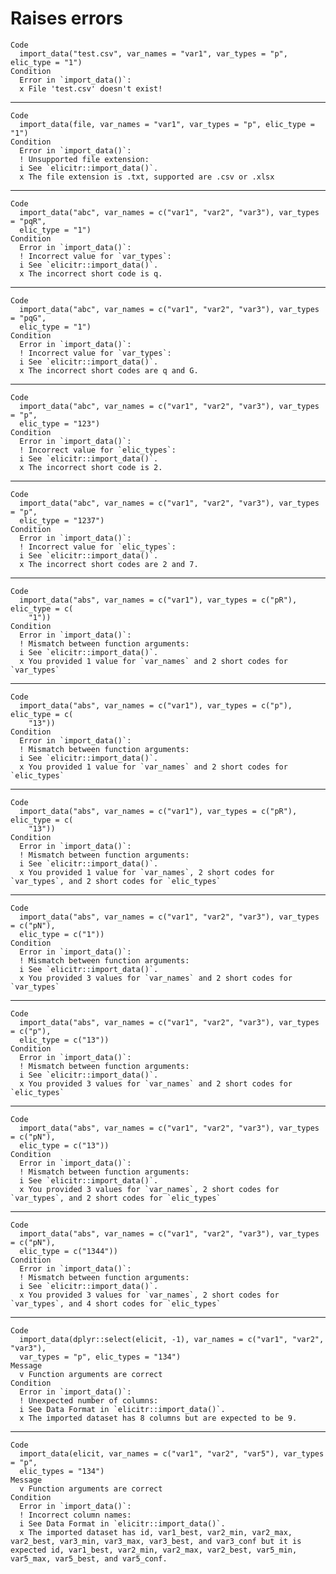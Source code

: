 # Raises errors 

    Code
      import_data("test.csv", var_names = "var1", var_types = "p", elic_type = "1")
    Condition
      Error in `import_data()`:
      x File 'test.csv' doesn't exist!

---

    Code
      import_data(file, var_names = "var1", var_types = "p", elic_type = "1")
    Condition
      Error in `import_data()`:
      ! Unsupported file extension:
      i See `elicitr::import_data()`.
      x The file extension is .txt, supported are .csv or .xlsx

---

    Code
      import_data("abc", var_names = c("var1", "var2", "var3"), var_types = "pqR",
      elic_type = "1")
    Condition
      Error in `import_data()`:
      ! Incorrect value for `var_types`:
      i See `elicitr::import_data()`.
      x The incorrect short code is q.

---

    Code
      import_data("abc", var_names = c("var1", "var2", "var3"), var_types = "pqG",
      elic_type = "1")
    Condition
      Error in `import_data()`:
      ! Incorrect value for `var_types`:
      i See `elicitr::import_data()`.
      x The incorrect short codes are q and G.

---

    Code
      import_data("abc", var_names = c("var1", "var2", "var3"), var_types = "p",
      elic_type = "123")
    Condition
      Error in `import_data()`:
      ! Incorrect value for `elic_types`:
      i See `elicitr::import_data()`.
      x The incorrect short code is 2.

---

    Code
      import_data("abc", var_names = c("var1", "var2", "var3"), var_types = "p",
      elic_type = "1237")
    Condition
      Error in `import_data()`:
      ! Incorrect value for `elic_types`:
      i See `elicitr::import_data()`.
      x The incorrect short codes are 2 and 7.

---

    Code
      import_data("abs", var_names = c("var1"), var_types = c("pR"), elic_type = c(
        "1"))
    Condition
      Error in `import_data()`:
      ! Mismatch between function arguments:
      i See `elicitr::import_data()`.
      x You provided 1 value for `var_names` and 2 short codes for `var_types`

---

    Code
      import_data("abs", var_names = c("var1"), var_types = c("p"), elic_type = c(
        "13"))
    Condition
      Error in `import_data()`:
      ! Mismatch between function arguments:
      i See `elicitr::import_data()`.
      x You provided 1 value for `var_names` and 2 short codes for `elic_types`

---

    Code
      import_data("abs", var_names = c("var1"), var_types = c("pR"), elic_type = c(
        "13"))
    Condition
      Error in `import_data()`:
      ! Mismatch between function arguments:
      i See `elicitr::import_data()`.
      x You provided 1 value for `var_names`, 2 short codes for `var_types`, and 2 short codes for `elic_types`

---

    Code
      import_data("abs", var_names = c("var1", "var2", "var3"), var_types = c("pN"),
      elic_type = c("1"))
    Condition
      Error in `import_data()`:
      ! Mismatch between function arguments:
      i See `elicitr::import_data()`.
      x You provided 3 values for `var_names` and 2 short codes for `var_types`

---

    Code
      import_data("abs", var_names = c("var1", "var2", "var3"), var_types = c("p"),
      elic_type = c("13"))
    Condition
      Error in `import_data()`:
      ! Mismatch between function arguments:
      i See `elicitr::import_data()`.
      x You provided 3 values for `var_names` and 2 short codes for `elic_types`

---

    Code
      import_data("abs", var_names = c("var1", "var2", "var3"), var_types = c("pN"),
      elic_type = c("13"))
    Condition
      Error in `import_data()`:
      ! Mismatch between function arguments:
      i See `elicitr::import_data()`.
      x You provided 3 values for `var_names`, 2 short codes for `var_types`, and 2 short codes for `elic_types`

---

    Code
      import_data("abs", var_names = c("var1", "var2", "var3"), var_types = c("pN"),
      elic_type = c("1344"))
    Condition
      Error in `import_data()`:
      ! Mismatch between function arguments:
      i See `elicitr::import_data()`.
      x You provided 3 values for `var_names`, 2 short codes for `var_types`, and 4 short codes for `elic_types`

---

    Code
      import_data(dplyr::select(elicit, -1), var_names = c("var1", "var2", "var3"),
      var_types = "p", elic_types = "134")
    Message
      v Function arguments are correct
    Condition
      Error in `import_data()`:
      ! Unexpected number of columns:
      i See Data Format in `elicitr::import_data()`.
      x The imported dataset has 8 columns but are expected to be 9.

---

    Code
      import_data(elicit, var_names = c("var1", "var2", "var5"), var_types = "p",
      elic_types = "134")
    Message
      v Function arguments are correct
    Condition
      Error in `import_data()`:
      ! Incorrect column names:
      i See Data Format in `elicitr::import_data()`.
      x The imported dataset has id, var1_best, var2_min, var2_max, var2_best, var3_min, var3_max, var3_best, and var3_conf but it is expected id, var1_best, var2_min, var2_max, var2_best, var5_min, var5_max, var5_best, and var5_conf.

